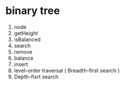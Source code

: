 # binary tree

1. node
2. getHeight
3. isBalanced
4. search
5. remove
6. balance
7. insert
8. level-order traversal ( Breadth-first search )
9. Depth-fisrt search
